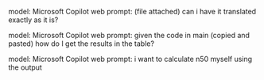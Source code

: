 model: Microsoft Copilot web
prompt: (file attached) can i have it translated exactly as it is?

model: Microsoft Copilot web
prompt: given the code in main (copied and pasted) how do I get the results in the table?

model: Microsoft Copilot web
prompt: i want to calculate n50 myself using the output
